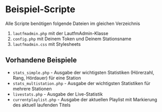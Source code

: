 # Beispiel-Scripte

Alle Scripte benötigen folgende Dateien im gleichen Verzeichnis

1. `lautfmadmin.php` mit der LautfmAdmin-Klasse
2. `config.php` mit Deinem Token und Deinem Stationsname
3. `lautfmadmin.css` mit Stylesheets

## Vorhandene Beispiele

* `stats_simple.php` - Ausgabe der wichtigsten Statistiken (Hörerzahl, Rang, Hördauer) für eine Station
* `stats_multistation.php` - Ausgabe der wichtigsten Statistiken für mehrere Stationen
* `livestats.php` - Ausgabe der Live-Statistik
* `currentplaylist.php` - Ausgabe der aktuellen Playlist mit Markierung des aktuell laufenden Titels
